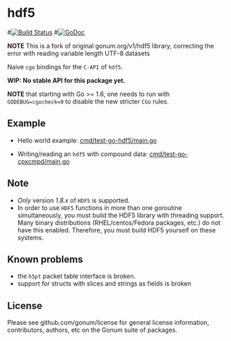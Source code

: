 # hdf5

#[![Build Status](https://secure.travis-ci.org/gonum/hdf5.png)](http://travis-ci.org/gonum/hdf5)
#[![GoDoc](https://godoc.org/gonum.org/v1/hdf5?status.svg)](https://godoc.org/gonum.org/v1/hdf5)

**NOTE** This is a fork of original gonum.org/v1/hdf5 library, correcting the error with reading variable length UTF-8 datasets

Naive ``cgo`` bindings for the ``C-API`` of ``hdf5``.

**WIP: No stable API for this package yet.**

**NOTE** that starting with Go >= 1.6, one needs to run with `GODEBUG=cgocheck=0` to disable the new stricter `CGo` rules.

## Example

- Hello world example: [cmd/test-go-hdf5/main.go](https://github.com/gonum/hdf5/blob/master/cmd/test-go-hdf5/main.go)

- Writing/reading an ``hdf5`` with compound data: [cmd/test-go-cpxcmpd/main.go](https://github.com/gonum/hdf5/blob/master/cmd/test-go-cpxcmpd/main.go)

## Note

- *Only* version *1.8.x* of ``HDF5`` is supported.
- In order to use ``HDF5`` functions in more than one goroutine simultaneously, you must build the HDF5 library with threading support. Many binary distributions (RHEL/centos/Fedora packages, etc.) do not have this enabled. Therefore, you must build HDF5 yourself on these systems.


## Known problems

- the ``h5pt`` packet table interface is broken.
- support for structs with slices and strings as fields is broken

## License

Please see github.com/gonum/license for general license information, contributors, authors, etc on the Gonum suite of packages.
